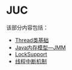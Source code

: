 # JUC

该部分内容包括：

- [Thread类基础](Thread类基础.md)
- [Java内存模型—JMM](./Java内存模型—JMM.pdf)
- [LockSupport](LockSupport.pdf)
- [线程中断机制](./线程中断机制.pdf)